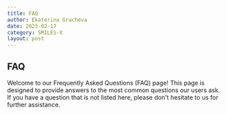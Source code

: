 ```yaml
---
title: FAQ
author: Ekaterina Gracheva
date: 2023-02-17
category: SMILES-X
layout: post
---
```


## FAQ
Welcome to our Frequently Asked Questions (FAQ) page! 
This page is designed to provide answers to the most common questions our users ask. 
If you have a question that is not listed here, please don't hesitate to []() us for further assistance.
